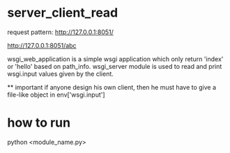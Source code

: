 # server_client_read

request pattern:
http://127.0.0.1:8051/

http://127.0.0.1:8051/abc

wsgi_web_application is a simple wsgi application which only return 'index' or 'hello' based on path_info.
wsgi_server module is used to read and print wsgi.input values given by the client.

** important if anyone design his own client, then he must have to give a file-like object in env['wsgi.input']

# how to run
python <module_name.py>


